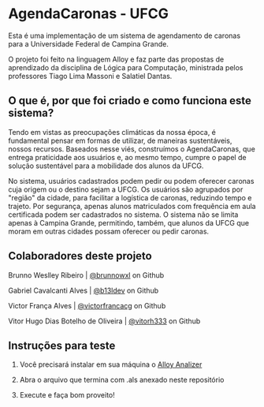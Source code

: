 # AgendaCaronas - UFCG

Esta é uma implementação de um sistema de agendamento de caronas para a Universidade Federal de Campina Grande. 

O projeto foi feito na linguagem Alloy e faz parte das propostas de aprendizado da disciplina de Lógica para Computação, ministrada pelos professores Tiago Lima Massoni e Salatiel Dantas. 




## O que é, por que foi criado e como funciona este sistema?

 Tendo em vistas as preocupações climáticas da nossa época, é fundamental pensar em formas de utilizar, de maneiras sustentáveis, nossos recursos. Baseados nesse viés, construímos o AgendaCaronas, que entrega praticidade aos usuários e, ao mesmo tempo, cumpre o papel de solução sustentável para a mobilidade dos alunos da UFCG.

 No sistema, usuários cadastrados podem pedir ou podem oferecer caronas cuja origem ou o destino sejam a UFCG. Os usuários são agrupados por "região" da cidade, para facilitar a logística de caronas, reduzindo tempo e trajeto. Por segurança, apenas alunos matriculados com frequência em aula certificada podem ser cadastrados no sistema. O sistema não se limita apenas à Campina Grande, permitindo, também, que alunos da UFCG que moram em outras cidades possam oferecer ou pedir caronas.





## Colaboradores deste projeto

Brunno Weslley Ribeiro | [@brunnowxl](https://github.com/brunnowxl) on Github

Gabriel Cavalcanti Alves | [@b13ldev](https://github.com/b13ldev) on Github

Victor França Alves | [@victorfrancacg](https://github.com/victorfrancacg) on Github 

Vitor Hugo Dias Botelho de Oliveira | [@vitorh333](https://github.com/vitorh333) on Github





## Instruções para teste

1) Você precisará instalar em sua máquina o [Alloy Analizer](https://alloytools.org/)

2) Abra o arquivo que termina com .als anexado neste repositório

3) Execute e faça bom proveito!

